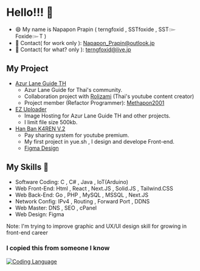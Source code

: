 # Hello!!! 👋

- 😄 My name is Napapon Prapin ( terngfoxid , SSTfoxide , SST๛Foxide๛T )
- 👯 Contact( for work only ): Napapon_Prapin@outlook.jp
- 🤔 Contact( for what? only ): terngfoxid@live.jp

## My Project
- [Azur Lane Guide TH](https://al-guide-th.com)
  - Azur Lane Guide for Thai's community.
  - Collaboration project with [Rolizami](https://www.youtube.com/@Rolizami) (Thai's youtube content creator)
  - Project member (Refactor Programmer): [Methapon2001](https://github.com/Methapon2001)
- [EZ Uploader](https://ez-upload.al-guide-th.com)
  - Image Hosting for Azur Lane Guide TH and other projects.
  - I limit file size 500kb.
- [Han Ban K4REN V.2](https://han.starchaser.me)
  - Pay sharing system for youtube premium. 
  - My first project in yue.sh , I design and develope Front-end.
  - [Figma Design](https://www.figma.com/file/15P86yOQP2d8BCAbaVU91C/hanbanKarenV2?node-id=0-1&t=NqrHdhtotZoHEycx-0)

## My Skills 🔭
- Software Coding: C , C# , Java , IoT(Arduino)
- Web Front-End: Html , React , Next.JS , Solid.JS , Tailwind.CSS
- Web Back-End: Go , PHP , MySQL , MSSQL , Next.JS
- Network Config: IPv4 , Routing , Forward Port , DDNS
- Web Master: DNS , SEO , cPanel
- Web Design: Figma

Note: I'm trying to improve graphic and UX/UI design skill for growing in front-end career

### I copied this from someone I know
[![Coding Language](https://github-readme-stats.vercel.app/api/top-langs/?username=terngfoxid&show_icons=true&theme=radical&layout=compact)](https://github.com/anuraghazra/github-readme-stats)
